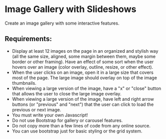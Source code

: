 # Image Gallery with Slideshows
Create an image gallery with some interactive features.

## Requirements:

- Display at least 12 images on the page in an organized and stylish way (all the same size, aligned, some margin between them, maybe some border or other framing).
Have an effect of some sort when the user hovers over an image (color overlay, outline, resize, or other effect).
- When the user clicks on an image, open it in a large size that covers most of the page. The large image should overlay on top of the image thumbnails.
- When viewing a large version of the image, have a "x" or "close" button that allows the user to close the large image overlay.
- When viewing a large version of the image, have left and right arrow buttons (or "previous" and "next") that the user can click to load the previous or next image.
- You must write your own Javascript!
- Do not use Bootstrap for gallery or carousel features.
- Do not copy more than a few lines of code from any online source.
- You can use bootstrap just for basic styling or the grid system.
